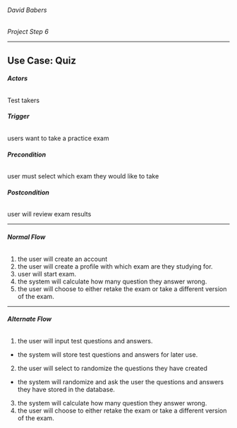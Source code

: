 ###### David Babers
*Project Step 6*

***
## Use Case: Quiz
###### **Actors**
Test takers

###### **Trigger**
users want to take a practice exam

###### **Precondition**
user must select which exam they would like to take

###### **Postcondition**
user will review exam results

---
###### **Normal Flow**
1. the user will create an account
2. the user will create a profile with which exam are they studying for.
2. user will start exam.
3. the system will calculate how many question they answer wrong.
4. the user will choose to either retake the exam or take a different version of the exam.


---
###### **Alternate Flow**
1. the user will input test questions and answers.
  * the system will store test questions and answers for later use.
2. the user will select to randomize the questions they have created
  * the system will randomize and ask the user the questions and answers they have stored in the database.
  3. the system will calculate how many question they answer wrong.
  4. the user will choose to either retake the exam or take a different version of the exam.
